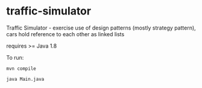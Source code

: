 # traffic-simulator
Traffic Simulator - exercise use of design patterns (mostly strategy pattern), cars hold reference to each other as linked lists

requires >= Java 1.8

To run:

`mvn compile`

`java Main.java`
